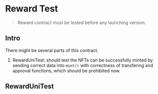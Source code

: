 # Reward Test

> Reward contract must be tested before any launching version.
## Intro 
There might be several parts of this contract.
1. RewardUniTest: should test the NFTs can be successfully minted by sending correct data into `mint()` with correctness of transfering and approval functions, which should be prohibited now. 

## RewardUniTest
>